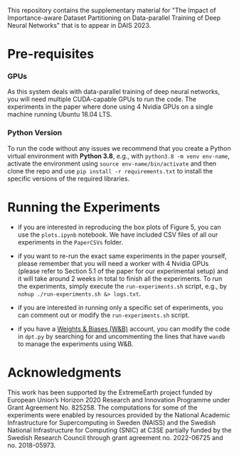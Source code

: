 ﻿
This repository contains the supplementary material for "The Impact of Importance-aware Dataset Partitioning on Data-parallel Training of Deep Neural Networks" that is to appear in DAIS 2023.

# Pre-requisites
### GPUs
As this system deals with data-parallel training of deep neural networks, you will need multiple CUDA-capable GPUs to run the code. The experiments in the paper where done using 4 Nvidia GPUs on a single machine running Ubuntu 18.04 LTS.
### Python Version
To run the code without any issues we recommend that you create a Python virtual environment with **Python 3.8**, e.g., with `python3.8 -m venv env-name`, activate the environment using `source env-name/bin/activate` and then clone the repo and use `pip install -r requirements.txt` to install the specific versions of the required libraries. 

# Running the Experiments

- if you are interested in reproducing the box plots of Figure 5, you can use the `plots.ipynb` notebook. We have included CSV files of all our experiments in the `PaperCSVs` folder.

- if you want to re-run the exact same experiments in the paper yourself, please remember that you will need a worker with 4 Nvidia GPUs (please refer to Section 5.1 of the paper for our experimental setup) and it will take around 2 weeks in total to finish all the experiments. To run the experiments, simply execute the `run-experiments.sh` script, e.g., by `nohup ./run-experiments.sh &> logs.txt`.
- if you are interested in running only a specific set of experiments, you can comment out or modify the `run-experiments.sh` script.
- if you have a [Weights & Biases (W&B)](https://wandb.ai/) account, you can modify the code in `dpt.py` by searching for and uncommenting the lines that have `wandb` to manage the experiments using W&B.

# Acknowledgments
This work has been supported by the ExtremeEarth project funded by European Union’s Horizon 2020 Research and Innovation Programme under Grant Agreement No. 825258. The computations for some of the experiments were enabled by resources provided by the National Academic Infrastructure for Supercomputing in Sweden (NAISS) and the Swedish National Infrastructure for Computing (SNIC) at C3SE partially funded by the Swedish Research Council through grant agreement no. 2022-06725 and no. 2018-05973.
